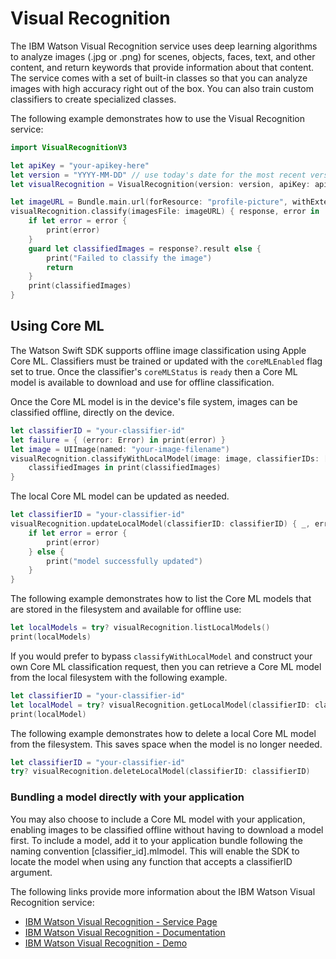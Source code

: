 # Visual Recognition

The IBM Watson Visual Recognition service uses deep learning algorithms to analyze images (.jpg or .png) for scenes, objects, faces, text, and other content, and return keywords that provide information about that content. The service comes with a set of built-in classes so that you can analyze images with high accuracy right out of the box. You can also train custom classifiers to create specialized classes.

The following example demonstrates how to use the Visual Recognition service:

```swift
import VisualRecognitionV3

let apiKey = "your-apikey-here"
let version = "YYYY-MM-DD" // use today's date for the most recent version
let visualRecognition = VisualRecognition(version: version, apiKey: apiKey)

let imageURL = Bundle.main.url(forResource: "profile-picture", withExtension: "jpg")!
visualRecognition.classify(imagesFile: imageURL) { response, error in
	if let error = error {
        print(error)
    }
    guard let classifiedImages = response?.result else {
        print("Failed to classify the image")
        return
    }
    print(classifiedImages)
}
```


## Using Core ML

The Watson Swift SDK supports offline image classification using Apple Core ML. Classifiers must be trained or updated with the `coreMLEnabled` flag set to true. Once the classifier's `coreMLStatus` is `ready` then a Core ML model is available to download and use for offline classification.

Once the Core ML model is in the device's file system, images can be classified offline, directly on the device.

```swift
let classifierID = "your-classifier-id"
let failure = { (error: Error) in print(error) }
let image = UIImage(named: "your-image-filename")
visualRecognition.classifyWithLocalModel(image: image, classifierIDs: [classifierID], failure: failure) {
    classifiedImages in print(classifiedImages)
}
```

The local Core ML model can be updated as needed.

```swift
let classifierID = "your-classifier-id"
visualRecognition.updateLocalModel(classifierID: classifierID) { _, error in
	if let error = error {
		print(error)
	} else {
		print("model successfully updated")
	}
}
```

The following example demonstrates how to list the Core ML models that are stored in the filesystem and available for offline use:

```swift
let localModels = try? visualRecognition.listLocalModels()
print(localModels)
```

If you would prefer to bypass `classifyWithLocalModel` and construct your own Core ML classification request, then you can retrieve a Core ML model from the local filesystem with the following example.

```swift
let classifierID = "your-classifier-id"
let localModel = try? visualRecognition.getLocalModel(classifierID: classifierID)
print(localModel)
```

The following example demonstrates how to delete a local Core ML model from the filesystem. This saves space when the model is no longer needed.

```swift
let classifierID = "your-classifier-id"
try? visualRecognition.deleteLocalModel(classifierID: classifierID)
```

### Bundling a model directly with your application
You may also choose to include a Core ML model with your application, enabling images to be classified offline without having to download a model first. To include a model, add it to your application bundle following the naming convention [classifier_id].mlmodel. This will enable the SDK to locate the model when using any function that accepts a classifierID argument.

The following links provide more information about the IBM Watson Visual Recognition service:

* [IBM Watson Visual Recognition - Service Page](https://www.ibm.com/watson/services/visual-recognition/)
* [IBM Watson Visual Recognition - Documentation](https://cloud.ibm.com/docs/services/visual-recognition/index.html)
* [IBM Watson Visual Recognition - Demo](https://visual-recognition-demo.ng.bluemix.net/)

